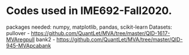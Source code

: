 # Codes used in IME692-Fall2020.
packages needed: numpy, matplotlib, pandas, scikit-learn
Datasets:
  pullover - https://github.com/QuantLet/MVA/tree/master/QID-1617-MVAregpull
  bank2 - https://github.com/QuantLet/MVA/tree/master/QID-945-MVApcabank
